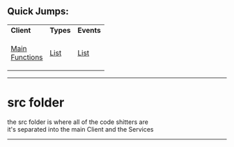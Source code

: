 ## Quick Jumps:

<table>

<tr>
<td> <b>Client</b> </td><td> <b>Types</b> </td><td> <b>Events</b> </td>
</tr>

<tr><td>
  
[Main](https://github.com/paishee/noscord.js/blob/main/src/Client/index.js) <br>
[Functions](https://github.com/paishee/noscord.js/tree/main/src/Client/custard)

</td><td>

[List](https://github.com/paishee/noscord.js/tree/main/src/Services/TypeService/types) <br>
  
</td><td>

[List](https://github.com/paishee/noscord.js/tree/main/src/Services/EventService/glue/events) <br>
  
</td></tr>

  
</table>


---

# src folder
the src folder is where all of the code shitters are<br>
it's separated into the main Client and the Services


---
